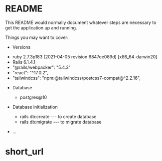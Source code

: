 # README

This README would normally document whatever steps are necessary to get the
application up and running.

Things you may want to cover:

* Versions
- ruby 2.7.3p183 (2021-04-05 revision 6847ee089d) [x86_64-darwin20]
- Rails 6.1.4.1
- "@rails/webpacker": "5.4.3"
- "react": "^17.0.2",
- "tailwindcss": "npm:@tailwindcss/postcss7-compat@^2.2.16",

* Database
  - postgres@10

* Database initialization
  - rails db:create --- to create database
  - rails db:migrate --- to migrate database

* ...
# short_url
